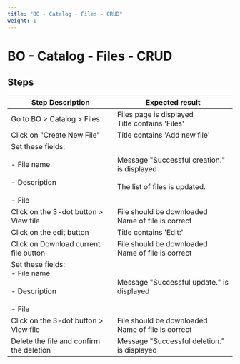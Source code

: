 ```yaml
---
title: "BO - Catalog - Files - CRUD"
weight: 1
---
```


# BO - Catalog - Files - CRUD
## Steps
| Step Description | Expected result |
| ----- | ----- |
| Go to BO > Catalog > Files | Files page is displayed<br>Title contains 'Files' |
| Click on "Create New File" | Title contains 'Add new file' |
| Set these fields:<br><br>- File name<br><br>- Description<br><br>- File | Message "Successful creation." is displayed<br><br>The list of files is updated. |
| Click on the 3-dot button > View file | File should be downloaded<br>Name of file is correct |
| Click on the edit button | Title contains 'Edit:' |
| Click on Download current file button | File should be downloaded<br>Name of file is correct |
| Set these fields:<br> - File name<br><br> - Description<br><br> - File | Message "Successful update." is displayed |
| Click on the 3-dot button > View file | File should be downloaded<br>Name of file is correct |
| Delete the file and confirm the deletion | Message "Successful deletion." is displayed |
